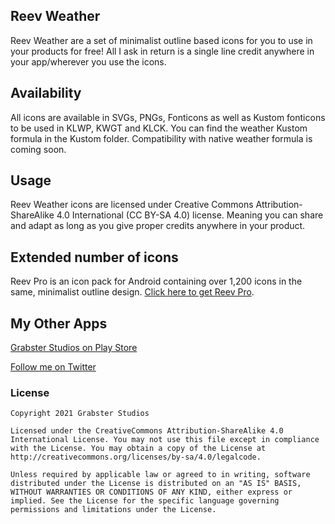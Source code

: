 ## Reev Weather

Reev Weather are a set of minimalist outline based icons for you to use in your products for free! All I ask in return is a single line credit anywhere in your app/wherever you use the icons.

## Availability

All icons are available in SVGs, PNGs, Fonticons as well as Kustom fonticons to be used in KLWP, KWGT and KLCK. You can find the weather Kustom formula in the Kustom folder. Compatibility with native weather formula is coming soon.

## Usage

Reev Weather icons are licensed under Creative Commons Attribution-ShareAlike 4.0 International (CC BY-SA 4.0) license. Meaning you can share and adapt as long as you give proper credits anywhere in your product.

## Extended number of icons

Reev Pro is an icon pack for Android containing over 1,200 icons in the same, minimalist outline design. [Click here to get Reev Pro](https://play.google.com/store/apps/details?id=com.reevpro.grabsterstudios).

## My Other Apps

[Grabster Studios on Play Store](https://play.google.com/store/apps/dev?id=5292302577722645992)

[Follow me on Twitter](http://twitter.com/grabstertv)



### License

```
Copyright 2021 Grabster Studios

Licensed under the CreativeCommons Attribution-ShareAlike 4.0 International License. You may not use this file except in compliance with the License. You may obtain a copy of the License at http://creativecommons.org/licenses/by-sa/4.0/legalcode.

Unless required by applicable law or agreed to in writing, software distributed under the License is distributed on an "AS IS" BASIS, WITHOUT WARRANTIES OR CONDITIONS OF ANY KIND, either express or implied. See the License for the specific language governing permissions and limitations under the License.
```

